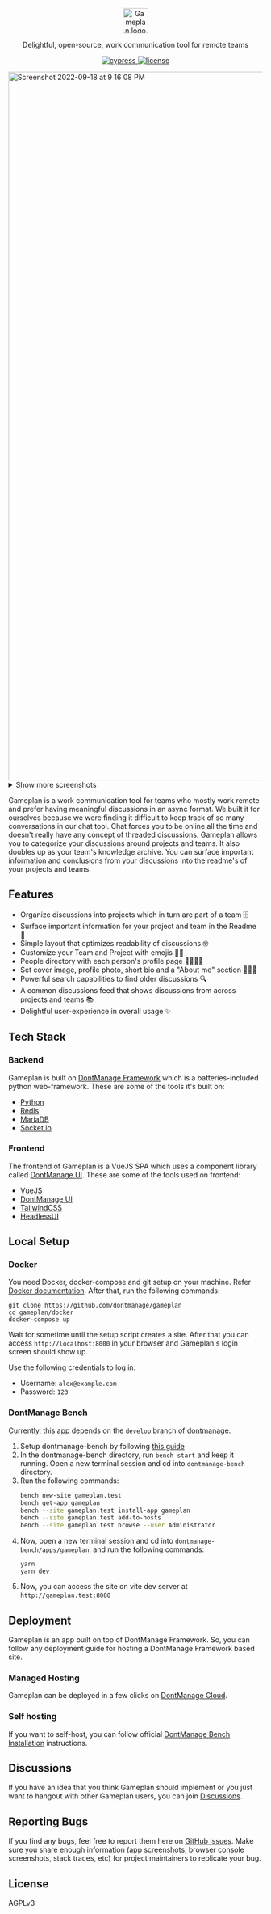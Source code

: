 <p align="center">
  <img src="https://user-images.githubusercontent.com/9355208/190904451-ac6f171b-26c6-4432-a04f-044974516da6.png" alt="Gameplan logo" height="50" />
  <p align="center">Delightful, open-source, work communication tool for remote teams</p>
</p>

<p align="center">
  <a href="https://dashboard.cypress.io/projects/y2q697/runs">
    <img alt="cypress" src="https://img.shields.io/endpoint?url=https://dashboard.cypress.io/badge/simple/y2q697/main&style=flat&logo=cypress">
  </a>
  <a href="https://github.com/dontmanage/gameplan/blob/main/LICENSE">
    <img alt="license" src="https://img.shields.io/badge/license-AGPLv3-blue">
  </a>
</p>

<img width="1402" alt="Screenshot 2022-09-18 at 9 16 08 PM" src="https://user-images.githubusercontent.com/9355208/190922102-daff8e9f-e34f-4129-a520-dcf834e92958.png">


<details>
  <summary>Show more screenshots</summary>

  <img width="1402" alt="Screenshot 2022-09-18 at 9 18 17 PM" src="https://user-images.githubusercontent.com/9355208/190922154-e5bdb690-57d3-4024-9143-9d009894b035.png">

  <img width="1402" alt="Screenshot 2022-09-18 at 9 18 47 PM" src="https://user-images.githubusercontent.com/9355208/190922161-61eb1cd7-a56a-4460-bc7f-d6c24d1c2df7.png">

  <img width="1402" alt="Screenshot 2022-09-18 at 11 47 06 PM" src="https://user-images.githubusercontent.com/9355208/190922333-fdad6271-2a77-4c7d-8d74-7c518d3052d6.png">


</details>

Gameplan is a work communication tool for teams who mostly work remote and prefer having meaningful discussions in an async format. We built it for ourselves because we were finding it difficult to keep track of so many conversations in our chat tool. Chat forces you to be online all the time and doesn't really have any concept of threaded discussions. Gameplan allows you to categorize your discussions around projects and teams. It also doubles up as your team's knowledge archive. You can surface important information and conclusions from your discussions into the readme's of your projects and teams.

## Features
- Organize discussions into projects which in turn are part of a team 🗄
- Surface important information for your project and team in the Readme 📝
- Simple layout that optimizes readability of discussions 🤓
- Customize your Team and Project with emojis 💅🏻
- People directory with each person's profile page 👨‍👩‍👧‍👦
- Set cover image, profile photo, short bio and a "About me" section 🦹🏼‍♀️
- Powerful search capabilities to find older discussions 🔍
- A common discussions feed that shows discussions from across projects and teams 📚
- Delightful user-experience in overall usage ✨

## Tech Stack

### Backend
Gameplan is built on [DontManage Framework](https://dontmanageframework.com) which is a batteries-included python web-framework.
These are some of the tools it's built on:
- [Python](https://www.python.org)
- [Redis](https://redis.io/)
- [MariaDB](https://mariadb.org/)
- [Socket.io](https://socket.io/)

### Frontend
The frontend of Gameplan is a VueJS SPA which uses a component library called [DontManage UI](https://github.com/dontmanage/frappe-ui).
These are some of the tools used on frontend:
- [VueJS](https://vuejs.org)
- [DontManage UI](https://github.com/dontmanage/frappe-ui)
- [TailwindCSS](https://tailwindcss.com)
- [HeadlessUI](https://headlessui.com)

## Local Setup
### Docker
You need Docker, docker-compose and git setup on your machine. Refer [Docker documentation](https://docs.docker.com/). After that, run the following commands:
```
git clone https://github.com/dontmanage/gameplan
cd gameplan/docker
docker-compose up
```

Wait for sometime until the setup script creates a site. After that you can
access `http://localhost:8000` in your browser and Gameplan's login screen
should show up.

Use the following credentials to log in:

- Username: `alex@example.com`
- Password: `123`

### DontManage Bench

Currently, this app depends on the `develop` branch of [dontmanage](https://github.com/dontmanage/dontmanage).

1. Setup dontmanage-bench by following [this guide](https://dontmanageframework.com/docs/v14/user/en/installation)
1. In the dontmanage-bench directory, run `bench start` and keep it running. Open a new terminal session and cd into `dontmanage-bench` directory.
1. Run the following commands:
    ```sh
    bench new-site gameplan.test
    bench get-app gameplan
    bench --site gameplan.test install-app gameplan
    bench --site gameplan.test add-to-hosts
    bench --site gameplan.test browse --user Administrator
    ```
 1. Now, open a new terminal session and cd into `dontmanage-bench/apps/gameplan`, and run the following commands:
    ```
    yarn
    yarn dev
    ```
 1. Now, you can access the site on vite dev server at `http://gameplan.test:8080`

## Deployment
Gameplan is an app built on top of DontManage Framework. So, you can follow any deployment guide for hosting a DontManage Framework based site.

### Managed Hosting
Gameplan can be deployed in a few clicks on [DontManage Cloud](https://dontmanagecloud.com/marketplace/apps/gameplan).

### Self hosting
If you want to self-host, you can follow official [DontManage Bench Installation](https://github.com/dontmanage/bench#installation) instructions.

## Discussions
If you have an idea that you think Gameplan should implement or you just want to hangout with other Gameplan users, you can join [Discussions](https://github.com/dontmanage/gameplan/discussions).

## Reporting Bugs
If you find any bugs, feel free to report them here on [GitHub Issues](https://github.com/dontmanage/gameplan/issues). Make sure you share enough information (app screenshots, browser console screenshots, stack traces, etc) for project maintainers to replicate your bug.

## License

AGPLv3
